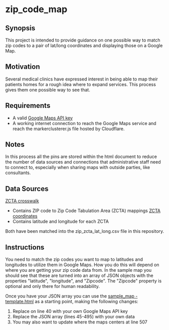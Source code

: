 # zip_code_map
## Synopsis
This project is intended to provide guidance on one possible way to match zip codes to a pair of lat/long coordinates and displaying those on a Google Map.

## Motivation
Several medical clinics have expressed interest in being able to map their patients homes for a rough idea where to expand services. This process gives them one possible way to see that.

## Requirements
* A valid [Google Maps API key](https://developers.google.com/maps/documentation/javascript/get-api-key)
* A working internet connection to reach the Google Maps service and reach the markerclusterer.js file hosted by Cloudflare.

## Notes
In this process all the pins are stored within the html document to reduce the number of data sources and connections that administrative staff need to connect to, especially when sharing maps with outside parties, like consultants. 

## Data Sources
[ZCTA crosswalk](https://udsmapper.org/zcta-crosswalk.cfm)
* Contains ZIP code to Zip Code Tabulation Area (ZCTA) mappings
[ZCTA coordinates](https://www.census.gov/geo/maps-data/data/gazetteer2017.html)
* Contains latitude and longitude for each ZCTA

Both have been matched into the zip_zcta_lat_long.csv file in this repository.


## Instructions
You need to match the zip codes you want to map to latitudes and longitudes to utilize them in Google Maps. How you do this will depend on where you are getting your zip code data from. In the sample map you should see that these are turned into an array of JSON objects with the properties "latitude", "longitude", and "Zipcode". The "Zipcode" property is optional and only there for human readability.

Once you have your JSON array you can use the [sample_map - template.html](https://github.com/mhokanson/zip_code_map/blob/master/sample_map%20-%20template.html) as a starting point, making the following changes:

1. Replace <key> on line 40 with your own Google Maps API key
2. Replace the JSON array (lines 45-495) with your own data
3. You may also want to update where the maps centers at line 507
